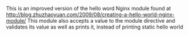 This is an improved version of the hello word Nginx module found at http://blog.zhuzhaoyuan.com/2009/08/creating-a-hello-world-nginx-module/
This module also accepts a value to the module directive and validates its value as well as prints it, instead of printing static hello world
